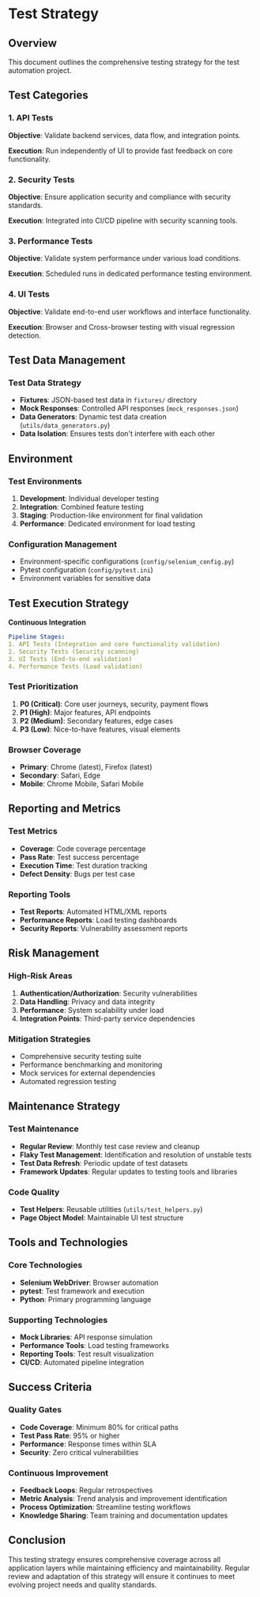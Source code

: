 # Test Strategy

## Overview

This document outlines the comprehensive testing strategy for the  test automation project. 
## Test Categories

### 1. API Tests

**Objective**: Validate backend services, data flow, and integration points.


**Execution**: Run independently of UI to provide fast feedback on core functionality.

### 2. Security Tests 

**Objective**: Ensure application security and compliance with security standards.

**Execution**: Integrated into CI/CD pipeline with security scanning tools.

### 3. Performance Tests 

**Objective**: Validate system performance under various load conditions.

**Execution**: Scheduled runs in dedicated performance testing environment.

### 4. UI Tests

**Objective**: Validate end-to-end user workflows and interface functionality.

**Execution**: Browser and Cross-browser testing with visual regression detection.

## Test Data Management

### Test Data Strategy
- **Fixtures**: JSON-based test data in `fixtures/` directory
- **Mock Responses**: Controlled API responses (`mock_responses.json`)
- **Data Generators**: Dynamic test data creation (`utils/data_generators.py`)
- **Data Isolation**: Ensures tests don't interfere with each other

## Environment

### Test Environments
1. **Development**: Individual developer testing
2. **Integration**: Combined feature testing
3. **Staging**: Production-like environment for final validation
4. **Performance**: Dedicated environment for load testing

### Configuration Management
- Environment-specific configurations (`config/selenium_config.py`)
- Pytest configuration (`config/pytest.ini`)
- Environment variables for sensitive data

## Test Execution Strategy

**Continuous Integration**

```yaml
Pipeline Stages:
1. API Tests (Integration and core functionality validation)
2. Security Tests (Security scanning)
3. UI Tests (End-to-end validation)
4. Performance Tests (Load validation)
```

### Test Prioritization
1. **P0 (Critical)**: Core user journeys, security, payment flows
2. **P1 (High)**: Major features, API endpoints
3. **P2 (Medium)**: Secondary features, edge cases
4. **P3 (Low)**: Nice-to-have features, visual elements

### Browser Coverage
- **Primary**: Chrome (latest), Firefox (latest)
- **Secondary**: Safari, Edge
- **Mobile**: Chrome Mobile, Safari Mobile

## Reporting and Metrics

### Test Metrics
- **Coverage**: Code coverage percentage
- **Pass Rate**: Test success percentage
- **Execution Time**: Test duration tracking
- **Defect Density**: Bugs per test case

### Reporting Tools
- **Test Reports**: Automated HTML/XML reports
- **Performance Reports**: Load testing dashboards
- **Security Reports**: Vulnerability assessment reports

## Risk Management

### High-Risk Areas
1. **Authentication/Authorization**: Security vulnerabilities
2. **Data Handling**: Privacy and data integrity
3. **Performance**: System scalability under load
4. **Integration Points**: Third-party service dependencies

### Mitigation Strategies
- Comprehensive security testing suite
- Performance benchmarking and monitoring
- Mock services for external dependencies
- Automated regression testing

## Maintenance Strategy

### Test Maintenance
- **Regular Review**: Monthly test case review and cleanup
- **Flaky Test Management**: Identification and resolution of unstable tests
- **Test Data Refresh**: Periodic update of test datasets
- **Framework Updates**: Regular updates to testing tools and libraries

### Code Quality
- **Test Helpers**: Reusable utilities (`utils/test_helpers.py`)
- **Page Object Model**: Maintainable UI test structure

## Tools and Technologies

### Core Technologies
- **Selenium WebDriver**: Browser automation
- **pytest**: Test framework and execution
- **Python**: Primary programming language

### Supporting Technologies
- **Mock Libraries**: API response simulation
- **Performance Tools**: Load testing frameworks
- **Reporting Tools**: Test result visualization
- **CI/CD**: Automated pipeline integration

## Success Criteria

### Quality Gates
- **Code Coverage**: Minimum 80% for critical paths
- **Test Pass Rate**: 95% or higher
- **Performance**: Response times within SLA
- **Security**: Zero critical vulnerabilities

### Continuous Improvement
- **Feedback Loops**: Regular retrospectives
- **Metric Analysis**: Trend analysis and improvement identification
- **Process Optimization**: Streamline testing workflows
- **Knowledge Sharing**: Team training and documentation updates

## Conclusion

This testing strategy ensures comprehensive coverage across all application layers while maintaining efficiency and maintainability. Regular review and adaptation of this strategy will ensure it continues to meet evolving project needs and quality standards.